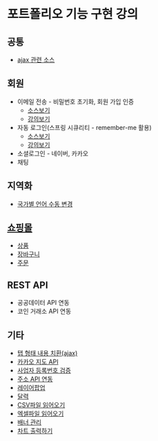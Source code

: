 # 포트폴리오 기능 구현 강의

## 공통
- [ajax 관련 소스](https://github.com/yonggyo1125/lecture_portfolio/blob/member-email/AJAX.md)
  
## 회원

- 이메일 전송 - 비밀번호 초기화, 회원 가입 인증
  - [소스보기](https://github.com/yonggyo1125/lecture_portfolio/tree/member-email)
  - [강의보기](https://github.com/yonggyo1125/lecture_portfolio/blob/member-email/MEMBER_EMAIL.md)
- 자동 로그인(스프링 시큐리티 - remember-me 활용)
  - [소스보기](https://github.com/yonggyo1125/lecture_portfolio/tree/member-remember-me)
  - [강의보기](https://github.com/yonggyo1125/lecture_portfolio/blob/member-remember-me/MEMBER_REMEMBER_ME.md)
- 소셜로그인 - 네이버, 카카오
- 채팅

## 지역화
- [국가별 언어 수동 변경](https://github.com/yonggyo1125/lecture_portfolio/blob/localization/LOCALIZATION.md)

## [쇼핑몰](https://github.com/yonggyo1125/lecture_portfolio/tree/shopping-mall/shoppingmall) 

- [상품](https://github.com/yonggyo1125/lecture_portfolio/blob/shopping-mall/shoppingmall/PRODUCT.md)
- [장바구니](https://github.com/yonggyo1125/lecture_portfolio/blob/shopping-mall/shoppingmall/CART.md)
- [주문](https://github.com/yonggyo1125/lecture_portfolio/blob/shopping-mall/shoppingmall/ORDER.md)

## REST API 

- 공공데이터 API 연동
- 코인 거래소 API 연동

## 기타

- [탭 형태 내용 치환(ajax)](https://github.com/yonggyo1125/lecture_portfolio/blob/tab/TAB.md)
- [카카오 지도 API](https://github.com/yonggyo1125/lecture_portfolio/blob/kakao-map/KAKAO_MAP.md)
- [사업자 등록번호 검증](https://github.com/yonggyo1125/lecture_portfolio/blob/business/BUSINESS_PERMIT.md)
- [주소 API 연동](https://github.com/yonggyo1125/lecture_portfolio/blob/address-api/ADDRESS_API.md)
- [레이어팝업](https://github.com/yonggyo1125/lecture_portfolio/blob/layer-popup/LAYER_POPUP.md)
- [달력](https://github.com/yonggyo1125/lecture_portfolio/blob/calendar/CALENDAR.md)
- [CSV파일 읽어오기](https://github.com/yonggyo1125/lecture_portfolio/blob/master/READ_CSV.md)
- [엑셀파일 읽어오기](https://github.com/yonggyo1125/lecture_portfolio/blob/master/READ_XLS.md)
- [배너 관리](https://github.com/yonggyo1125/lecture_portfolio/blob/master/BANNER.md)
- [차트 출력하기](https://github.com/yonggyo1125/lecture_portfolio/blob/master/CHART.md) 